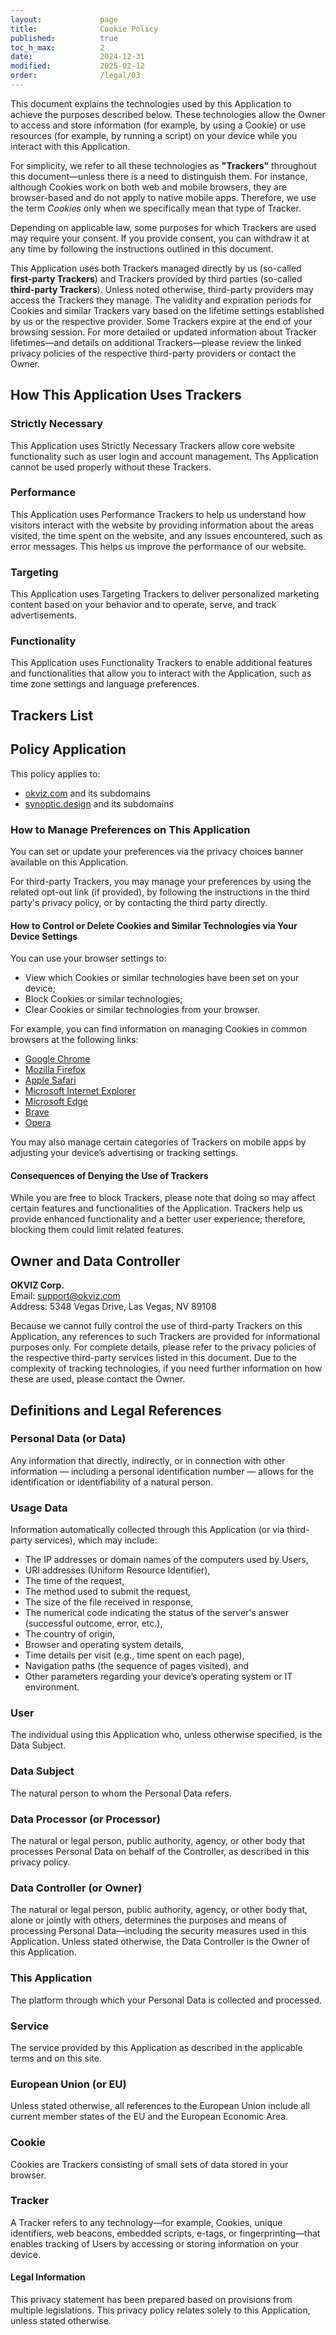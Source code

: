 ```yaml
---
layout:             page
title:              Cookie Policy
published:          true
toc_h_max:          2
date:               2024-12-31
modified:           2025-02-12
order:              /legal/03
---
```


This document explains the technologies used by this Application to achieve the purposes described below. These technologies allow the Owner to access and store information (for example, by using a Cookie) or use resources (for example, by running a script) on your device while you interact with this Application.

For simplicity, we refer to all these technologies as **"Trackers"** throughout this document—unless there is a need to distinguish them. For instance, although Cookies work on both web and mobile browsers, they are browser-based and do not apply to native mobile apps. Therefore, we use the term *Cookies* only when we specifically mean that type of Tracker.

Depending on applicable law, some purposes for which Trackers are used may require your consent. If you provide consent, you can withdraw it at any time by following the instructions outlined in this document.

This Application uses both Trackers managed directly by us (so-called **first-party Trackers**) and Trackers provided by third parties (so-called **third-party Trackers**). Unless noted otherwise, third-party providers may access the Trackers they manage. The validity and expiration periods for Cookies and similar Trackers vary based on the lifetime settings established by us or the respective provider. Some Trackers expire at the end of your browsing session. For more detailed or updated information about Tracker lifetimes—and details on additional Trackers—please review the linked privacy policies of the respective third-party providers or contact the Owner.


## How This Application Uses Trackers

### Strictly Necessary

This Application uses Strictly Necessary Trackers allow core website functionality such as user login and account management. Ths Application cannot be used properly without these Trackers.

### Performance

This Application uses Performance Trackers to help us understand how visitors interact with the website by providing information about the areas visited, the time spent on the website, and any issues encountered, such as error messages. This helps us improve the performance of our website.

### Targeting

This Application uses Targeting Trackers to deliver personalized marketing content based on your behavior and to operate, serve, and track advertisements.

### Functionality

This Application uses Functionality Trackers to enable additional features and functionalities that allow you to interact with the Application, such as time zone settings and language preferences.

## Trackers List

<!-- Cookie-Script.com Tracking -->
<script type="text/javascript" charset="UTF-8"  data-cookiescriptreport="report" src="https://report.cookie-script.com/r/65bbf2c5dea744ba098320da8783c873.js"></script>
<style>
  ._CookieScriptReportPageTable { font-size: 0.8em; }
  ._CookieScriptReportPageTable tr td:first-child { max-width: 180px; }
</style>
<!-- End Cookie-Script.com Tracking -->


## Policy Application

This policy applies to:
- [okviz.com](https://okviz.com) and its subdomains  
- [synoptic.design](https://synoptic.design) and its subdomains


### How to Manage Preferences on This Application

You can set or update your preferences via the privacy choices banner available on this Application.

For third-party Trackers, you may manage your preferences by using the related opt-out link (if provided), by following the instructions in the third party's privacy policy, or by contacting the third party directly.

#### How to Control or Delete Cookies and Similar Technologies via Your Device Settings

You can use your browser settings to:
- View which Cookies or similar technologies have been set on your device;
- Block Cookies or similar technologies;
- Clear Cookies or similar technologies from your browser.

For example, you can find information on managing Cookies in common browsers at the following links:
- [Google Chrome](https://support.google.com/chrome/answer/95647?hl=en&p=cpn_cookies)
- [Mozilla Firefox](https://support.mozilla.org/en-US/kb/enable-and-disable-cookies-website-preferences)
- [Apple Safari](https://support.apple.com/guide/safari/manage-cookies-and-website-data-sfri11471/)
- [Microsoft Internet Explorer](http://windows.microsoft.com/en-us/windows-vista/block-or-allow-cookies)
- [Microsoft Edge](https://support.microsoft.com/en-us/help/4027947)
- [Brave](https://support.brave.com/hc/en-us/articles/360022806212-How-do-I-use-Shields-while-browsing)
- [Opera](https://help.opera.com/en/latest/web-preferences/#cookies)

You may also manage certain categories of Trackers on mobile apps by adjusting your device’s advertising or tracking settings.

#### Consequences of Denying the Use of Trackers

While you are free to block Trackers, please note that doing so may affect certain features and functionalities of the Application. Trackers help us provide enhanced functionality and a better user experience; therefore, blocking them could limit related features.


## Owner and Data Controller

**OKVIZ Corp.**  
Email: [support@okviz.com](mailto:support@okviz.com)  
Address: 5348 Vegas Drive, Las Vegas, NV 89108

Because we cannot fully control the use of third-party Trackers on this Application, any references to such Trackers are provided for informational purposes only. For complete details, please refer to the privacy policies of the respective third-party services listed in this document. Due to the complexity of tracking technologies, if you need further information on how these are used, please contact the Owner.


## Definitions and Legal References

### Personal Data (or Data)
Any information that directly, indirectly, or in connection with other information — including a personal identification number — allows for the identification or identifiability of a natural person.

### Usage Data
Information automatically collected through this Application (or via third-party services), which may include:
- The IP addresses or domain names of the computers used by Users,
- URI addresses (Uniform Resource Identifier),
- The time of the request,
- The method used to submit the request,
- The size of the file received in response,
- The numerical code indicating the status of the server's answer (successful outcome, error, etc.),
- The country of origin,
- Browser and operating system details,
- Time details per visit (e.g., time spent on each page),
- Navigation paths (the sequence of pages visited), and
- Other parameters regarding your device’s operating system or IT environment.

### User
The individual using this Application who, unless otherwise specified, is the Data Subject.

### Data Subject
The natural person to whom the Personal Data refers.

### Data Processor (or Processor)
The natural or legal person, public authority, agency, or other body that processes Personal Data on behalf of the Controller, as described in this privacy policy.

### Data Controller (or Owner)
The natural or legal person, public authority, agency, or other body that, alone or jointly with others, determines the purposes and means of processing Personal Data—including the security measures used in this Application. Unless stated otherwise, the Data Controller is the Owner of this Application.

### This Application
The platform through which your Personal Data is collected and processed.

### Service
The service provided by this Application as described in the applicable terms and on this site.

### European Union (or EU)
Unless stated otherwise, all references to the European Union include all current member states of the EU and the European Economic Area.

### Cookie
Cookies are Trackers consisting of small sets of data stored in your browser.

### Tracker
A Tracker refers to any technology—for example, Cookies, unique identifiers, web beacons, embedded scripts, e-tags, or fingerprinting—that enables tracking of Users by accessing or storing information on your device.


#### Legal Information

This privacy statement has been prepared based on provisions from multiple legislations. This privacy policy relates solely to this Application, unless stated otherwise.

